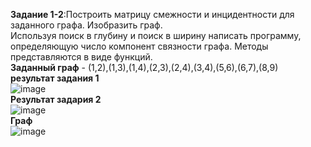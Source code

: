 **Задание 1-2**:Построить матрицу смежности и инцидентности для заданного графа. Изобразить граф.<br>
Используя поиск в глубину и поиск в ширину написать программу, определяющую число компонент связности графа. Методы представляются в виде функций.<br>
**Заданный граф** - (1,2),(1,3),(1,4),(2,3),(2,4),(3,4),(5,6),(6,7),(8,9)<br>
**результат задания 1**<br>
![image](https://github.com/DenisKorpach/University/assets/102619109/3f565ffb-168b-4cb6-afd3-22d0a89fc5c8)<br>
**Результат задария 2**<br>
![image](https://github.com/DenisKorpach/University/assets/102619109/65a991a5-449e-4ae0-81b9-301e0501ce10)<br>
**Граф** <br>
![image](https://github.com/DenisKorpach/University/assets/102619109/60720e8f-bc0e-48a9-abf9-a7b829f092df)



